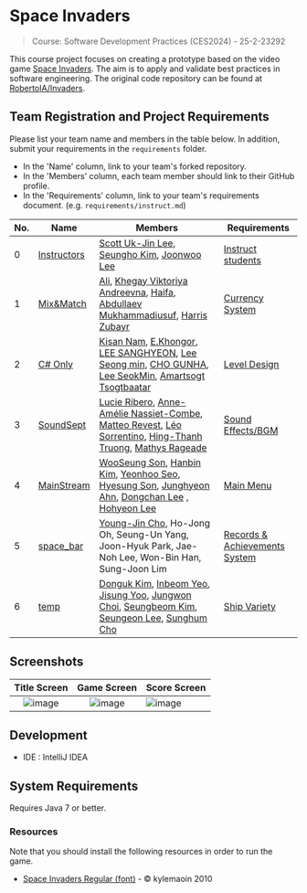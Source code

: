 # Space Invaders

> Course: Software Development Practices (CES2024) - 25-2-23292

This course project focuses on creating a prototype based on the video game [Space Invaders](https://en.wikipedia.org/wiki/Space_Invaders). The aim is to apply and validate best practices in software engineering. The original code repository can be found at [RobertoIA/Invaders](https://github.com/RobertoIA/Invaders).

## Team Registration and Project Requirements

Please list your team name and members in the table below. In addition, submit your requirements in the `requirements` folder.

- In the 'Name' column, link to your team's forked repository.
- In the 'Members' column, each team member should link to their GitHub profile.
- In the 'Requirements' column, link to your team's requirements document. (e.g. `requirements/instruct.md`)


| No. | Name                                                                        | Members                                                                                                                                                                                                                                                                                                                           | Requirements                                |
|-----|-----------------------------------------------------------------------------|-----------------------------------------------------------------------------------------------------------------------------------------------------------------------------------------------------------------------------------------------------------------------------------------------------------------------------------|---------------------------------------------|
| 0   | [Instructors](https://github.com/PurpleBananass/PurpleBananass)             | [Scott Uk-Jin Lee](https://github.com/scottukjinlee/scottukjinlee), [Seungho Kim](https://github.com/oh-gnues/oh-gnues), [Joonwoo Lee](https://github.com/PurpleBananass/PurpleBananass)                                                                                                                                          | [Instruct students](teams/instruct.md)      |
| 1   | [Mix&Match](https://github.com/aliraif/Invaders-SDP-23292)                  | [Ali](https;//github.com/aliraif), [Khegay Viktoriya Andreevna](https://github.com/Hosy0909), [Haifa](https://github.com/ainardini), [Abdullaev Mukhammadiusuf](https://github.com/httpyusf), [Harris Zubayr](https://github.com/harriszbyr)                                                                                      | [Currency System](teams/MixAndMatch.md)     |
| 2   | [C# Only](https://github.com/Invaders-SDP-C-only/Invaders-SDP-23292-Csonly) | [Kisan Nam](https://github.com/soumt-r), [E.Khongor](https://github.com/spicytortillabn), [LEE SANGHYEON](https://github.com/rudwnl), [Lee Seong min](https://github.com/lookback03), [CHO GUNHA](https://github.com/GUNHA96), [Lee SeokMin](https://github.com/seokmin04), [Amartsogt Tsogtbaatar](https://github.com/Amraa-gif) | [Level Design](teams/csonly_leveldesign.md) |
| 3   | [SoundSept](https://github.com/R4gM4/Invaders-SDP-23292)                    | [Lucie Ribero](https://github.com/lucie-rib), [Anne-Amélie Nassiet-Combe](https://github.com/anne-amelie), [Matteo Revest](https://github.com/LughenWolf), [Léo Sorrentino](https://github.com/Leo231004), [Hing-Thanh Truong](https://github.com/hing-thanh), [Mathys Rageade](https://github.com/R4gM4)                         | [Sound Effects/BGM](teams/SoundSept.md)     |
| 4   | [MainStream](https://github.com/s-vvic/Invaders-SDP-23292)      | [WooSeung Son](https://github.com/s-vvic), [Hanbin Kim](https://github.com/khb7), [Yeonhoo Seo](https://github.com/lable7737), [Hyesung Son](https://github.com/s0nh), [Junghyeon Ahn](https://github.com/sei953), [Dongchan Lee](https://github.com/kkokkiyo) , [Hohyeon Lee](https://github.com/positivelhh)| [Main Menu](teams/MainStream.md)        |
|5 | [space_bar](https://github.com/Fusili23/Invaders-SDP-23292) | [Young-Jin Cho](https://github.com/Nitge), Ho-Jong Oh, Seung-Un Yang, Joon-Hyuk Park, Jae-Noh Lee, Won-Bin Han, Sung-Joon Lim | [Records & Achievements System](https://github.com/PurpleBananass/Invaders-SDP-23292/blob/master/teams/space_bar.md) |
| 6   | [temp](https://github.com/software-temp/Invaders-SDP-23292) | [Donguk Kim](https://github.com/IMKDU/IMKDU), [Inbeom Yeo](https://github.com/yib5518/yib5518), [Jisung Yoo](https://github.com/rioluvy/rioluvy), [Jungwon Choi](https://github.com/ChoiGarden21/ChoiGarden21), [Seungbeom Kim](https://github.com/BBAAMM/BBAAMM), [Seungeon Lee](https://github.com/SeungEon042079/SeungEon042079), [Sunghum Cho](https://github.com/cutehums/cutehums) | [Ship Variety](teams/temp.md) |                                                                                                                                                                                   |                   |


## Screenshots

Title Screen               |  Game Screen              | Score Screen
:-------------------------:|:-------------------------:|:---------
![image](https://user-images.githubusercontent.com/69495129/136980139-7ad6adab-3f11-4711-b0a6-341080aa3361.png)   |  ![image](https://user-images.githubusercontent.com/69495129/136980236-c5d9ef85-f09a-47a7-b9d9-948f7b624002.png)|![image](https://user-images.githubusercontent.com/69495129/136980681-93dcadaf-08cb-48d8-90c9-68c651a115c9.png)


## Development

- IDE : IntelliJ IDEA

## System Requirements
Requires Java 7 or better.

### Resources

Note that you should install the following resources in order to run the game.


- [Space Invaders Regular (font)](http://www.fonts2u.com/space-invaders-regular.font) - &copy; kylemaoin 2010
